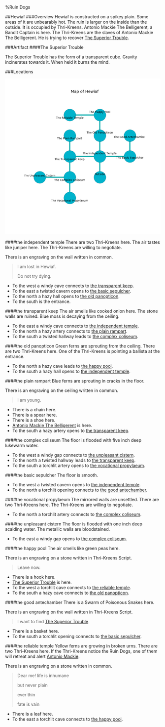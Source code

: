 %Ruin Dogs

##Hewiaf
###Overview
Hewiaf is constructed on a spikey plain. Some areas of it are unbearably hot. The ruin is larger on the inside than the outside. It is occupied by Thri-Kreens. <a name="Antonio-Mackie-The-Belligerent"></a>Antonio Mackie The Belligerent, a Bandit Captain is here. The Thri-Kreens are the slaves of Antonio Mackie The Belligerent. He  is trying to recover [The Superior Trouble](#The-Superior-Trouble). 



###Artifact
####<a name="The-Superior-Trouble"></a>The Superior Trouble


The Superior Trouble has the form of a transparent cube. Gravity incinerates towards it. When held it burns the mind. 





###Locations


![](../v2/images/Hewiaf.png)

####<a name="the-independent-temple"></a>the independent temple
There are two Thri-Kreens here. The air tastes like juniper here. The Thri-Kreens are willing to negotiate. 

There is an engraving on the wall written in common. 

> I am lost in Hewiaf.
>
> Do not try dying.
>


* To the west a windy cave connects to [the transparent keep](#the-transparent-keep).
* To the east a twisted cavern opens to [the basic sepulcher](#the-basic-sepulcher).
* To the north a hazy hall opens to [the old panopticon](#the-old-panopticon).
* To the south is the entrance.


####<a name="the-transparent-keep"></a>the transparent keep
The air smells like cooked onion here. The stone walls are ruined. Blue moss is decaying from the ceiling. 



* To the east a windy cave connects to [the independent temple](#the-independent-temple).
* To the north a hazy artery connects to [the plain rampart](#the-plain-rampart).
* To the south a twisted hallway leads to [the complex coliseum](#the-complex-coliseum).


####<a name="the-old-panopticon"></a>the old panopticon
Green ferns are sprouting from the ceiling. There are two Thri-Kreens here. One of the Thri-Kreens is pointing a ballista at the entrance. 



* To the north a hazy cave leads to [the happy pool](#the-happy-pool).
* To the south a hazy hall opens to [the independent temple](#the-independent-temple).


####<a name="the-plain-rampart"></a>the plain rampart
Blue ferns are sprouting in cracks in the floor. 

There is an engraving on the ceiling written in common. 

> I am young.
>


* There is a chain here.
* There is a spear here.
* There is a shoe here.
* [Antonio Mackie The Belligerent](#Antonio-Mackie-The-Belligerent) is here.
* To the south a hazy artery opens to [the transparent keep](#the-transparent-keep).


####<a name="the-complex-coliseum"></a>the complex coliseum
The floor is flooded with five inch deep lukewarm water. 



* To the west a windy gap connects to [the unpleasant cistern](#the-unpleasant-cistern).
* To the north a twisted hallway leads to [the transparent keep](#the-transparent-keep).
* To the south a torchlit artery opens to [the vocational propylaeum](#the-vocational-propylaeum).


####<a name="the-basic-sepulcher"></a>the basic sepulcher
The floor is smooth. 



* To the west a twisted cavern opens to [the independent temple](#the-independent-temple).
* To the north a torchlit opening connects to [the good antechamber](#the-good-antechamber).


####<a name="the-vocational-propylaeum"></a>the vocational propylaeum
The mirrored walls are unsettled. There are two Thri-Kreens here. The Thri-Kreens are willing to negotiate. 



* To the north a torchlit artery connects to [the complex coliseum](#the-complex-coliseum).


####<a name="the-unpleasant-cistern"></a>the unpleasant cistern
The floor is flooded with one inch deep scalding water. The metallic walls are bloodstained. 



* To the east a windy gap opens to [the complex coliseum](#the-complex-coliseum).


####<a name="the-happy-pool"></a>the happy pool
The air smells like green peas here. 

There is an engraving on a stone written in Thri-Kreens Script. 

> Leave now.
>


* There is a hook here.
* [The Superior Trouble](#The-Superior-Trouble) is here.
* To the west a torchlit cave connects to [the reliable temple](#the-reliable-temple).
* To the south a hazy cave connects to [the old panopticon](#the-old-panopticon).


####<a name="the-good-antechamber"></a>the good antechamber
There is a Swarm of Poisonous Snakes here. 

There is an engraving on the wall written in Thri-Kreens Script. 

> I want to find [The Superior Trouble](#The-Superior-Trouble).
>


* There is a basket here.
* To the south a torchlit opening connects to [the basic sepulcher](#the-basic-sepulcher).


####<a name="the-reliable-temple"></a>the reliable temple
Yellow ferns are growing in broken urns. There are two Thri-Kreens here. If the Thri-Kreens notice the Ruin Dogs, one of them will retreat and alert [Antonio Mackie](#Antonio-Mackie). 

There is an engraving on a stone written in common. 

> Dear me! life is inhumane
>
> but never plain
>
> ever thin
>
> fate is vain
>


* There is a leaf here.
* To the east a torchlit cave connects to [the happy pool](#the-happy-pool).


